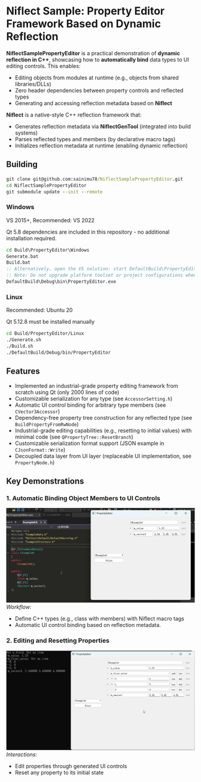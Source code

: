 # Niflect Sample: Property Editor Framework Based on Dynamic Reflection

**NiflectSamplePropertyEditor** is a practical demonstration of **dynamic reflection in C++**, showcasing how to **automatically bind** data types to UI editing controls. This enables:

- Editing objects from modules at runtime (e.g., objects from shared libraries/DLLs)
- Zero header dependencies between property controls and reflected types
- Generating and accessing reflection metadata based on **Niflect**

**Niflect** is a native-style C++ reflection framework that:

- Generates reflection metadata via **NiflectGenTool** (integrated into build systems)
- Parses reflected types and members (by declarative macro tags)
- Initializes reflection metadata at runtime (enabling dynamic reflection)

## Building

```bat
git clone git@github.com:sainimu78/NiflectSamplePropertyEditor.git
cd NiflectSamplePropertyEditor
git submodule update --init --remote
```

### Windows

VS 2015+, Recommended: VS 2022

Qt 5.8 dependencies are included in this repository - no additional installation required.

```bat
cd Build\PropertyEditor\Windows
Generate.bat
Build.bat
:: Alternatively, open the VS solution: start DefaultBuild\PropertyEditor.sln
:: Note: Do not upgrade platform toolset or project configurations when opening
DefaultBuild\Debug\bin\PropertyEditor.exe
```

### Linux

Recommended: Ubuntu 20

Qt 5.12.8 must be installed manually

```bash
cd Build/PropertyEditor/Linux
./Generate.sh
./Build.sh
./DefaultBuild/Debug/bin/PropertyEditor
```

## Features

- Implemented an industrial-grade property editing framework from scratch using Qt (only 2000 lines of code)
- Customizable serialization for any type (see `AccessorSetting.h`)
- Automatic UI control binding for arbitrary type members (see `CVector3Accessor`)
- Dependency-free property tree construction for any reflected type (see `BuildPropertyFromRwNode`)
- Industrial-grade editing capabilities (e.g., resetting to initial values) with minimal code (see `QPropertyTree::ResetBranch`)
- Customizable serialization format support (JSON example in `CJsonFormat::Write`)
- Decoupled data layer from UI layer (replaceable UI implementation, see `PropertyNode.h`)

## Key Demonstrations

### 1. Automatic Binding Object Members to UI Controls

![Basic_Reflection](../Basic_Reflection.gif)
*Workflow:*

- Define C++ types (e.g., class with members) with Niflect macro tags
- Automatic UI control binding based on reflection metadata.

### 2. Editing and Resetting Properties

![Edit_Reset_Print](../Edit_Reset_Print.gif)
*Interactions:*

- Edit properties through generated UI controls
- Reset any property to its initial state

